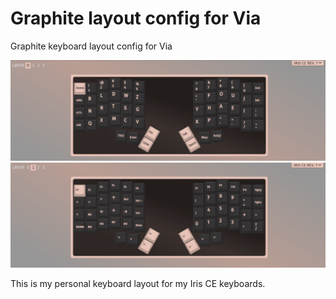 # Graphite layout config for Via
Graphite keyboard layout config for Via

![alt text](https://github.com/Catfang/via-layout-graphite/blob/main/image1.jpg?raw=true)
![alt text](https://github.com/Catfang/via-layout-graphite/blob/main/image2.jpg?raw=true)

This is my personal keyboard layout for my Iris CE keyboards.
